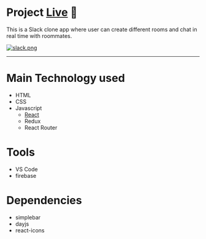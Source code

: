 # Project [Live](https://slack-clone754.netlify.app/) 🚀

This is a Slack clone app where user can create different rooms and chat in real time with roommates.

[![slack.png](https://i.postimg.cc/j282r8W8/slack.png)](https://postimg.cc/dZyw2jjd)


---

# Main Technology used 
  * HTML
  * CSS
  * Javascript
    * [React](https://reactjs.org/)
    * Redux
    * React Router
    
# Tools
  * VS Code
  * firebase

# Dependencies
  * simplebar
  * dayjs
  * react-icons
  


